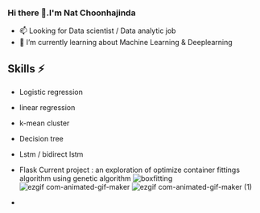 ### Hi there 👋.I'm Nat Choonhajinda 
- 📫 Looking for Data scientist / Data analytic job
- 🌱 I’m currently learning about Machine Learning & Deeplearning
## Skills ⚡
- Logistic regression
- linear regression
- k-mean cluster
- Decision tree 
- Lstm / bidirect lstm
- Flask
Current project : an exploration of optimize container fittings algorithm using genetic algorithm
![boxfitting](https://github.com/NatChoonhajinda/NatChoonhajinda/assets/98221086/b53d98aa-0367-42d8-b799-37d01dd92e02)
![ezgif com-animated-gif-maker](https://github.com/NatChoonhajinda/NatChoonhajinda/assets/98221086/ca97b006-ffe0-4de6-a663-1b5d991945d2)
![ezgif com-animated-gif-maker (1)](https://github.com/NatChoonhajinda/NatChoonhajinda/assets/98221086/b2054644-98d3-4063-a405-2b7d299f6e3c)




- 
<!--![boxfitting](https://github.com/NatChoonhajinda/NatChoonhajinda/assets/98221086/7cd726f6-b68b-401c-986c-e3ddd680c369)

**NatChoonhajinda/NatChoonhajinda** is a ✨ _special_ ✨ repository because its `README.md` (this file) appears on your GitHub profile.


Here are some ideas to get you started:

- 🔭 I’m currently working on ...
- 🌱 I’m currently learning ...
- 👯 I’m looking to collaborate on ...
- 🤔 I’m looking for help with ...
- 💬 Ask me about ...
- 📫 How to reach me: ...
- 😄 Pronouns: ...
- ⚡ Fun fact: ...
-->

